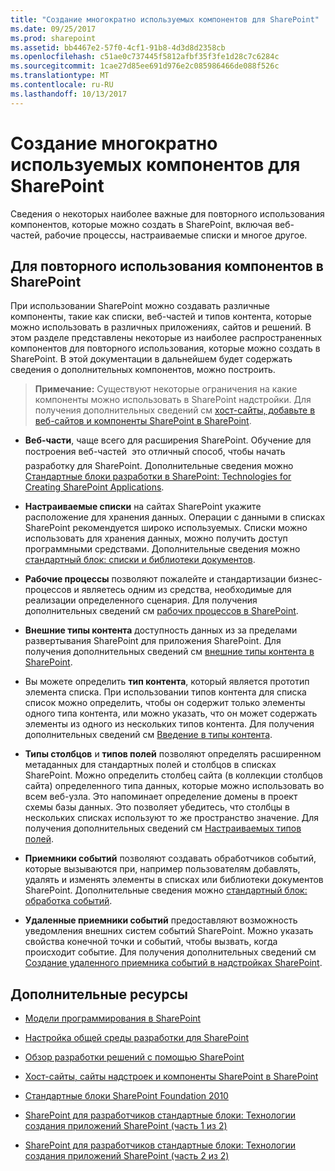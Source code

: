 ```yaml
---
title: "Создание многократно используемых компонентов для SharePoint"
ms.date: 09/25/2017
ms.prod: sharepoint
ms.assetid: bb4467e2-57f0-4cf1-91b8-4d3d8d2358cb
ms.openlocfilehash: c51ae0c737445f5812afbf35f3fe1d28c7c6284c
ms.sourcegitcommit: 1cae27d85ee691d976e2c085986466de088f526c
ms.translationtype: MT
ms.contentlocale: ru-RU
ms.lasthandoff: 10/13/2017
---
```

# <a name="build-reusable-components-for-sharepoint"></a>Создание многократно используемых компонентов для SharePoint
Сведения о некоторых наиболее важные для повторного использования компонентов, которые можно создать в SharePoint, включая веб-частей, рабочие процессы, настраиваемые списки и многое другое.
## <a name="reusable-components-in-sharepoint"></a>Для повторного использования компонентов в SharePoint
<a name="SP15Reusecomp_Reusable"> </a>

При использовании SharePoint можно создавать различные компоненты, такие как списки, веб-частей и типов контента, которые можно использовать в различных приложениях, сайтов и решений. В этом разделе представлены некоторые из наиболее распространенных компонентов для повторного использования, которые можно создать в SharePoint. В этой документации в дальнейшем будет содержать сведения о дополнительных компонентов, можно построить.
  
    
    

> **Примечание:** Существуют некоторые ограничения на какие компоненты можно использовать в SharePoint надстройки. Для получения дополнительных сведений см [хост-сайты, добавьте в веб-сайтов и компоненты SharePoint в SharePoint](http://msdn.microsoft.com/library/b791cdf5-8aa2-47fa-bc4c-aee437354759%28Office.15%29.aspx). 
  
    
    


- **Веб-части**, чаще всего для расширения SharePoint. Обучение для построения веб-частей  это отличный способ, чтобы начать разработку для SharePoint. Дополнительные сведения можно [Стандартные блоки разработки в SharePoint: Technologies for Creating SharePoint Applications](http://msdn.microsoft.com/library/138422cf-c140-466a-bcd8-cacba51ef886%28Office.15%29.aspx#bb2_WebParts).
    
  
- **Настраиваемые списки** на сайтах SharePoint укажите расположение для хранения данных. Операции с данными в списках SharePoint рекомендуется широко используемых. Списки можно использовать для хранения данных, можно получить доступ программными средствами. Дополнительные сведения можно [стандартный блок: списки и библиотеки документов](http://msdn.microsoft.com/library/16da8f64-f53b-4490-8636-db0e4d7a6912%28Office.15%29.aspx).
    
  
- **Рабочие процессы** позволяют пожалейте и стандартизации бизнес-процессов и являетесь одним из средства, необходимые для реализации определенного сценария. Для получения дополнительных сведений см [рабочих процессов в SharePoint](workflows-in-sharepoint.md).
    
  
- **Внешние типы контента** доступность данных из за пределами развертывания SharePoint для приложения SharePoint. Для получения дополнительных сведений см [внешние типы контента в SharePoint](external-content-types-in-sharepoint.md).
    
  
- Вы можете определить **тип контента**, который является прототип элемента списка. При использовании типов контента для списка список можно определить, чтобы он содержит только элементы одного типа контента, или можно указать, что он может содержать элементы из одного из нескольких типов контента. Для получения дополнительных сведений см [Введение в типы контента](http://msdn.microsoft.com/library/a345a6c5-7031-46ab-a2c2-37bedc3012f4%28Office.15%29.aspx).
    
  
- **Типы столбцов** и **типов полей** позволяют определять расширенном метаданных для стандартных полей и столбцов в списках SharePoint. Можно определить столбец сайта (в коллекции столбцов сайта) определенного типа данных, которые можно использовать во всем веб-узла. Это напоминает определение домены в проект схемы базы данных. Это позволяет убедитесь, что столбцы в нескольких списках используют то же пространство значение. Для получения дополнительных сведений см [Настраиваемых типов полей](http://msdn.microsoft.com/library/1345b345-226d-443a-918f-af123a3c7b13%28Office.15%29.aspx).
    
  
- **Приемники событий** позволяют создавать обработчиков событий, которые вызываются при, например пользователям добавлять, удалять и изменять элементы в списках или библиотеки документов SharePoint. Дополнительные сведения можно [стандартный блок: обработка событий](http://msdn.microsoft.com/library/212cf488-43cb-4250-82d5-3b962b6e56e6%28Office.15%29.aspx).
    
  
- **Удаленные приемники событий** предоставляют возможность уведомления внешних систем событий SharePoint. Можно указать свойства конечной точки и событий, чтобы вызвать, когда происходит событие. Для получения дополнительных сведений см [Создание удаленного приемника событий в надстройках SharePoint](http://msdn.microsoft.com/library/628c6103-52f9-4d85-9464-4a6862b36640%28Office.15%29.aspx).
    
  

## <a name="additional-resources"></a>Дополнительные ресурсы
<a name="SP15Reusecomp_AddRes"> </a>


-  [Модели программирования в SharePoint](programming-models-in-sharepoint.md)
    
  
-  [Настройка общей среды разработки для SharePoint](set-up-a-general-development-environment-for-sharepoint.md)
    
  
-  [Обзор разработки решений с помощью SharePoint](sharepoint-development-overview.md)
    
  
-  [Хост-сайты, сайты надстроек и компоненты SharePoint в SharePoint](http://msdn.microsoft.com/library/b791cdf5-8aa2-47fa-bc4c-aee437354759%28Office.15%29.aspx)
    
  
-  [Стандартные блоки SharePoint Foundation 2010](http://msdn.microsoft.com/library/0d7f5106-dcbd-442e-9907-d28a323bbe11%28Office.15%29.aspx)
    
  
-  [SharePoint для разработчиков стандартные блоки: Технологии создания приложений SharePoint (часть 1 из 2)](http://msdn.microsoft.com/library/7ef04158-d149-4301-ab91-4617677eefc4%28Office.15%29.aspx)
    
  
-  [SharePoint для разработчиков стандартные блоки: Технологии создания приложений SharePoint (часть 2 из 2)](http://msdn.microsoft.com/library/138422cf-c140-466a-bcd8-cacba51ef886%28Office.15%29.aspx)
    
  

